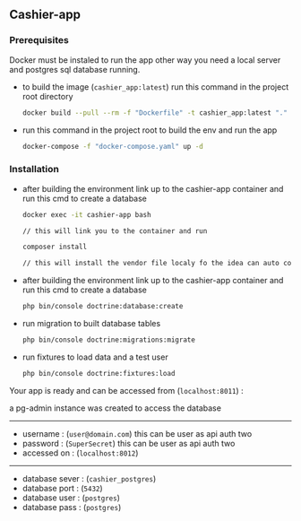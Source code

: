 ## Cashier-app



### Prerequisites

Docker must be instaled to run the app other way you need a local server and postgres sql database running.

* to build the image (` cashier_app:latest `) run this command in the project root directory
  ```bash
  docker build --pull --rm -f "Dockerfile" -t cashier_app:latest "."
  ```

* run this command in the project root to build the env and run the app
  ```bash
  docker-compose -f "docker-compose.yaml" up -d
  ```

### Installation

* after building the environment link up to the cashier-app container and run this cmd to create a database

   ```bash
   docker exec -it cashier-app bash

   // this will link you to the container and run

   composer install

   // this will install the vendor file localy fo the idea can auto complete code
   ```
* after building the environment link up to the cashier-app container and run this cmd to create a database

   ```bash
   php bin/console doctrine:database:create
   ```
* run migration to built database tables

   ```bash
   php bin/console doctrine:migrations:migrate
   ```
* run fixtures to load data and a test user

   ```bash
   php bin/console doctrine:fixtures:load
   ```


Your app is ready and can be accessed from (` localhost:8011 `) :

a pg-admin instance was created to access the database

 ---
 - username     : (` user@domain.com `) this can be user as api auth two
 - password     : (` SuperSecret `) this can be user as api auth two
 - accessed on  : (` localhost:8012 `)
---
 - database sever : (` cashier_postgres `)
 - database port : (` 5432 `)
 - database user : (` postgres `)
 - database pass : (` postgres `)
 
